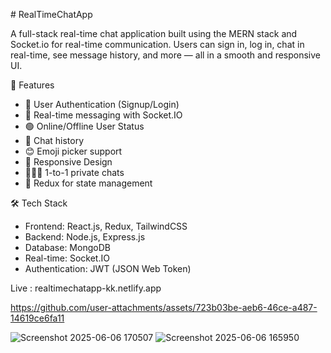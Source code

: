 ﻿﻿# RealTimeChatApp

A full-stack real-time chat application built using the MERN stack and Socket.io for real-time communication. Users can sign in, log in, chat in real-time, see message history, and more — all in a smooth and responsive UI.

🚀 Features
* 🔐 User Authentication (Signup/Login)
* 💬 Real-time messaging with Socket.IO
* 🟢 Online/Offline User Status
* 📨 Chat history 
* 😊 Emoji picker support
* 📱 Responsive Design
* 🧑‍🤝‍🧑 1-to-1 private chats
* 🧠 Redux for state management


🛠 Tech Stack
* Frontend: React.js, Redux, TailwindCSS
* Backend: Node.js, Express.js
* Database: MongoDB
* Real-time: Socket.IO
* Authentication: JWT (JSON Web Token)

Live : realtimechatapp-kk.netlify.app


https://github.com/user-attachments/assets/723b03be-aeb6-46ce-a487-14619ce6fa11

![Screenshot 2025-06-06 170507](https://github.com/user-attachments/assets/f6be82f2-b819-47ea-abb6-0d04ae1b8039)
![Screenshot 2025-06-06 165950](https://github.com/user-attachments/assets/0f5cebf4-68f7-48f8-8316-fa677128f5d5)
